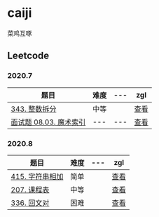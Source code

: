 # caiji
菜鸡互啄

## Leetcode

### 2020.7

|题目|难度|---|zgl|
|---|---|---|---|
|[343. 整数拆分](https://leetcode-cn.com/problems/integer-break/)|中等||[查看](https://github.com/read-and-practice/caiji/blob/zgl/src/leetcode/0343/0343.js)|
|[面试题 08.03. 魔术索引](https://leetcode-cn.com/problems/magic-index-lcci/)|---|---|[查看](https://github.com/read-and-practice/caiji/blob/zgl/src/leetcode/interview/08.03/08.03.js)|

### 2020.8
|题目|难度|---|zgl|
|---|---|---|---|
|[415. 字符串相加](https://leetcode-cn.com/problems/add-strings/)|简单||[查看](https://github.com/read-and-practice/caiji/blob/zgl/src/leetcode/0415/0415.js)|
|[207. 课程表](https://leetcode-cn.com/problems/course-schedule/)|中等||[查看](https://github.com/read-and-practice/caiji/blob/zgl/src/leetcode/0207/0207.js)|
|[336. 回文对](https://leetcode-cn.com/problems/palindrome-pairs/)|困难||[查看](https://github.com/read-and-practice/caiji/blob/zgl/src/leetcode/0336/0336.js)|